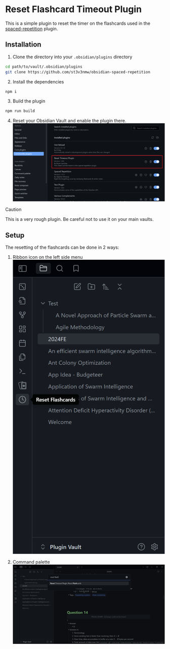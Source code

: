 # Reset Flashcard Timeout Plugin

This is a simple plugin to reset the timer on the flashcards used in the [spaced-repetition](https://github.com/st3v3nmw/obsidian-spaced-repetition) plugin.

## Installation

1. Clone the directory into your `.obsidian/plugins` directory

```bash
cd path/to/vault/.obsidian/plugins
git clone https://github.com/st3v3nmw/obsidian-spaced-repetition
```

2. Install the dependencies
```bash
npm i
```

3. Build the plugin
```bash
npm run build
```

4. Reset your Obsidian Vault and enable the plugin there.
![](./screenshots/Enabling%20Plugin.png)


> [!CAUTION]
> This is a very rough plugin. Be careful not to use it on your main vaults.

## Setup
The resetting of the flashcards can be done in 2 ways:
1. Ribbon icon on the left side menu
![](./screenshots/Ribbon%20Menu.png)

2. Command palette
![](./screenshots/Command.png)

